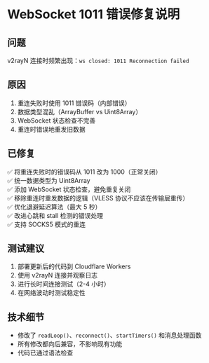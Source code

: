 # WebSocket 1011 错误修复说明

## 问题
v2rayN 连接时频繁出现：`ws closed: 1011 Reconnection failed`

## 原因
1. 重连失败时使用 1011 错误码（内部错误）
2. 数据类型混乱（ArrayBuffer vs Uint8Array）
3. WebSocket 状态检查不完善
4. 重连时错误地重发旧数据

## 已修复
✅ 将重连失败时的错误码从 1011 改为 1000（正常关闭）  
✅ 统一数据类型为 Uint8Array  
✅ 添加 WebSocket 状态检查，避免重复关闭  
✅ 移除重连时重发数据的逻辑（VLESS 协议不应该在传输层重传）  
✅ 优化退避延迟算法（最大 5 秒）  
✅ 改进心跳和 stall 检测的错误处理  
✅ 支持 SOCKS5 模式的重连  

## 测试建议
1. 部署更新后的代码到 Cloudflare Workers
2. 使用 v2rayN 连接并观察日志
3. 进行长时间连接测试（2-4 小时）
4. 在网络波动时测试稳定性

## 技术细节
- 修改了 `readLoop()`、`reconnect()`、`startTimers()` 和消息处理函数
- 所有修改都向后兼容，不影响现有功能
- 代码已通过语法检查
